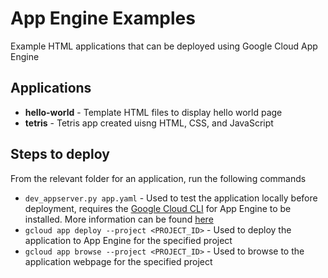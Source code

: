 # App Engine Examples

Example HTML applications that can be deployed using Google Cloud App Engine

## Applications

* **hello-world** - Template HTML files to display hello world page
* **tetris** - Tetris app created uisng HTML, CSS, and JavaScript

## Steps to deploy

From the relevant folder for an application, run the following commands

* `dev_appserver.py app.yaml` - Used to test the application locally before deployment, requires the [Google Cloud CLI](https://cloud.google.com/sdk/docs) for App Engine to be installed. More information can be found [here](https://cloud.google.com/appengine/docs/standard/python/tools/using-local-server)
* `gcloud app deploy --project <PROJECT_ID>` - Used to deploy the application to App Engine for the specified project
* `gcloud app browse --project <PROJECT_ID>` - Used to browse to the application webpage for the specified project
